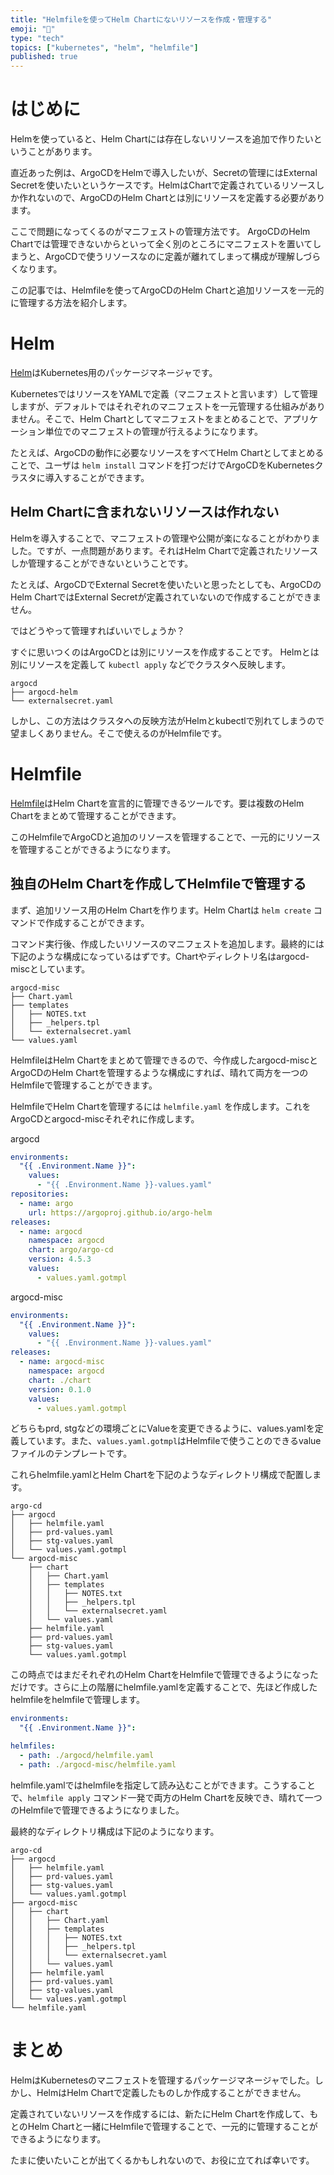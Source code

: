 ```yaml
---
title: "Helmfileを使ってHelm Chartにないリソースを作成・管理する"
emoji: "🚀"
type: "tech"
topics: ["kubernetes", "helm", "helmfile"]
published: true
---
```


# はじめに

Helmを使っていると、Helm Chartには存在しないリソースを追加で作りたいということがあります。

直近あった例は、ArgoCDをHelmで導入したいが、Secretの管理にはExternal Secretを使いたいというケースです。HelmはChartで定義されているリソースしか作れないので、ArgoCDのHelm Chartとは別にリソースを定義する必要があります。

ここで問題になってくるのがマニフェストの管理方法です。
ArgoCDのHelm Chartでは管理できないからといって全く別のところにマニフェストを置いてしまうと、ArgoCDで使うリソースなのに定義が離れてしまって構成が理解しづらくなります。

この記事では、Helmfileを使ってArgoCDのHelm Chartと追加リソースを一元的に管理する方法を紹介します。

# Helm

[Helm](https://helm.sh/ja/)はKubernetes用のパッケージマネージャです。

KubernetesではリソースをYAMLで定義（マニフェストと言います）して管理しますが、デフォルトではそれぞれのマニフェストを一元管理する仕組みがありません。そこで、Helm Chartとしてマニフェストをまとめることで、アプリケーション単位でのマニフェストの管理が行えるようになります。

たとえば、ArgoCDの動作に必要なリソースをすべてHelm Chartとしてまとめることで、ユーザは `helm install` コマンドを打つだけでArgoCDをKubernetesクラスタに導入することができます。

## Helm Chartに含まれないリソースは作れない

Helmを導入することで、マニフェストの管理や公開が楽になることがわかりました。ですが、一点問題があります。それはHelm Chartで定義されたリソースしか管理することができないということです。

たとえば、ArgoCDでExternal Secretを使いたいと思ったとしても、ArgoCDのHelm ChartではExternal Secretが定義されていないので作成することができません。

ではどうやって管理すればいいでしょうか？

すぐに思いつくのはArgoCDとは別にリソースを作成することです。
Helmとは別にリソースを定義して `kubectl apply` などでクラスタへ反映します。
```
argocd
├── argocd-helm
└── externalsecret.yaml
```

しかし、この方法はクラスタへの反映方法がHelmとkubectlで別れてしまうので望ましくありません。そこで使えるのがHelmfileです。

# Helmfile

[Helmfile](https://github.com/helmfile/helmfile)はHelm Chartを宣言的に管理できるツールです。要は複数のHelm Chartをまとめて管理することができます。

このHelmfileでArgoCDと追加のリソースを管理することで、一元的にリソースを管理することができるようになります。

## 独自のHelm Chartを作成してHelmfileで管理する

まず、追加リソース用のHelm Chartを作ります。Helm Chartは `helm create` コマンドで作成することができます。

コマンド実行後、作成したいリソースのマニフェストを追加します。最終的には下記のような構成になっているはずです。Chartやディレクトリ名はargocd-miscとしています。
```
argocd-misc
├── Chart.yaml
├── templates
│   ├── NOTES.txt
│   ├── _helpers.tpl
│   └── externalsecret.yaml
└── values.yaml
```

HelmfileはHelm Chartをまとめて管理できるので、今作成したargocd-miscとArgoCDのHelm Chartを管理するような構成にすれば、晴れて両方を一つのHelmfileで管理することができます。

HelmfileでHelm Chartを管理するには `helmfile.yaml` を作成します。これをArgoCDとargocd-miscそれぞれに作成します。

argocd
```yaml
environments:
  "{{ .Environment.Name }}":
    values:
      - "{{ .Environment.Name }}-values.yaml"
repositories:
  - name: argo
    url: https://argoproj.github.io/argo-helm
releases:
  - name: argocd
    namespace: argocd
    chart: argo/argo-cd
    version: 4.5.3
    values:
      - values.yaml.gotmpl
```

argocd-misc
```yaml
environments:
  "{{ .Environment.Name }}":
    values:
      - "{{ .Environment.Name }}-values.yaml"
releases:
  - name: argocd-misc
    namespace: argocd
    chart: ./chart
    version: 0.1.0
    values:
      - values.yaml.gotmpl
```

どちらもprd, stgなどの環境ごとにValueを変更できるように、values.yamlを定義しています。また、`values.yaml.gotmpl`はHelmfileで使うことのできるvalueファイルのテンプレートです。

これらhelmfile.yamlとHelm Chartを下記のようなディレクトリ構成で配置します。

```
argo-cd
├── argocd
│   ├── helmfile.yaml
│   ├── prd-values.yaml
│   ├── stg-values.yaml
│   └── values.yaml.gotmpl
└── argocd-misc
    ├── chart
    │   ├── Chart.yaml
    │   ├── templates
    │   │   ├── NOTES.txt
    │   │   ├── _helpers.tpl
    │   │   └── externalsecret.yaml
    │   └── values.yaml
    ├── helmfile.yaml
    ├── prd-values.yaml
    ├── stg-values.yaml
    └── values.yaml.gotmpl
```

この時点ではまだそれぞれのHelm ChartをHelmfileで管理できるようになっただけです。さらに上の階層にhelmfile.yamlを定義することで、先ほど作成したhelmfileをhelmfileで管理します。

```yaml
environments:
  "{{ .Environment.Name }}":

helmfiles:
  - path: ./argocd/helmfile.yaml
  - path: ./argocd-misc/helmfile.yaml
```

helmfile.yamlではhelmfileを指定して読み込むことができます。こうすることで、`helmfile apply` コマンド一発で両方のHelm Chartを反映でき、晴れて一つのHelmfileで管理できるようになりました。

最終的なディレクトリ構成は下記のようになります。

```
argo-cd
├── argocd
│   ├── helmfile.yaml
│   ├── prd-values.yaml
│   ├── stg-values.yaml
│   └── values.yaml.gotmpl
├── argocd-misc
│   ├── chart
│   │   ├── Chart.yaml
│   │   ├── templates
│   │   │   ├── NOTES.txt
│   │   │   ├── _helpers.tpl
│   │   │   └── externalsecret.yaml
│   │   └── values.yaml
│   ├── helmfile.yaml
│   ├── prd-values.yaml
│   ├── stg-values.yaml
│   └── values.yaml.gotmpl
└── helmfile.yaml
```

# まとめ

HelmはKubernetesのマニフェストを管理するパッケージマネージャでした。しかし、HelmはHelm Chartで定義したものしか作成することができません。

定義されていないリソースを作成するには、新たにHelm Chartを作成して、もとのHelm Chartと一緒にHelmfileで管理することで、一元的に管理することができるようになります。

たまに使いたいことが出てくるかもしれないので、お役に立てれば幸いです。
